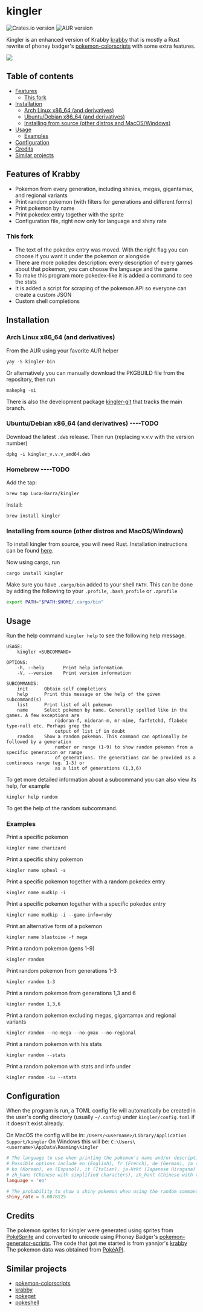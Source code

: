 # kingler

![Crates.io version](https://img.shields.io/crates/v/kingler)
![AUR version](https://img.shields.io/aur/version/kingler-bin?v=1)

Kingler is an enhanced version of Krabby [krabby](https://github.com/yannjor/krabby) that is mostly a Rust rewrite of phoney badger's [pokemon-colorscripts](https://gitlab.com/phoneybadger/pokemon-colorscripts)
with some extra features.

![](https://art.pixilart.com/4cd54b1841a761c.png)

## Table of contents
* [Features](#features)
  * [This fork](#this-fork)
* [Installation](#installation)
  * [Arch Linux x86_64 (and derivatives)](#arch-linux-x86_64-and-derivatives)
  * [Ubuntu/Debian x86_64 (and derivatives)](#ubuntudebian-x86_64-and-derivatives)
  * [Installing from source (other distros and MacOS/Windows)](#installing-from-source-other-distros-and-macoswindows)
* [Usage](#usage)
  * [Examples](#examples)
* [Configuration](#configuration)
* [Credits](#credits)
* [Similar projects](#similar-projects)


## Features of Krabby
- Pokemon from every generation, including shinies, megas, gigantamax, and regional variants
- Print random pokemon (with filters for generations and different forms)
- Print pokemon by name
- Print pokedex entry together with the sprite
- Configuration file, right now only for language and shiny rate

### This fork
- The text of the pokedex entry was moved. With the right flag you can choose if you want it under the pokemon or alongside
- There are more pokedex description: every description of every games about that pokemon, you can choose the language and
  the game
- To make this program more pokedex-like it is added a command to see the stats
- It is added a script for scraping of the pokemon API so everyone can create a custom JSON
- Custom shell completions


## Installation

### Arch Linux x86_64 (and derivatives)

From the AUR using your favorite AUR helper

```
yay -S kingler-bin
```

Or alternatively you can manually download the PKGBUILD file from the repository, then run
```
makepkg -si
```

There is also the development package [kingler-git](https://aur.archlinux.org/packages/kingler-git) that tracks the main branch.

### Ubuntu/Debian x86_64 (and derivatives) ----TODO

Download the latest `.deb` release. Then run (replacing v.v.v with the version number)
```
dpkg -i kingler_v.v.v_amd64.deb
```

### Homebrew ----TODO

Add the tap:
```
brew tap Luca-Barra/kingler
```

Install:
```
brew install kingler
```

### Installing from source (other distros and MacOS/Windows)

To install kingler from source, you will need Rust. Installation instructions can be found [here](https://www.rust-lang.org/learn/get-started).

Now using cargo, run
```
cargo install kingler
```
Make sure you have `.cargo/bin` added to your shell `PATH`. This can be done by adding the following to your `.profile`, `.bash_profile` or `.zprofile`
```sh
export PATH="$PATH:$HOME/.cargo/bin"
```

## Usage
Run the help command `kingler help` to see the following help message.

```
USAGE:
    kingler <SUBCOMMAND>

OPTIONS:
    -h, --help       Print help information
    -V, --version    Print version information

SUBCOMMANDS:
    init      Obtain self completions
    help      Print this message or the help of the given subcommand(s)
    list      Print list of all pokemon
    name      Select pokemon by name. Generally spelled like in the games. A few exceptions are
                  nidoran-f, nidoran-m, mr-mime, farfetchd, flabebe type-null etc. Perhaps grep the
                  output of list if in doubt
    random    Show a random pokemon. This command can optionally be followed by a generation
                  number or range (1-9) to show random pokemon from a specific generation or range
                  of generations. The generations can be provided as a continuous range (eg. 1-3) or
                  as a list of generations (1,3,6)
```
To get more detailed information about a subcommand you can also view its help, for example
```
kingler help random
```
To get the help of the random subcommand.

### Examples
Print a specific pokemon
```
kingler name charizard
```
Print a specific shiny pokemon
```
kingler name spheal -s
```
Print a specific pokemon together with a random pokedex entry
```
kingler name mudkip -i
```
Print a specific pokemon together with a specific pokedex entry
```
kingler name mudkip -i --game-info=ruby
```
Print an alternative form of a pokemon
```
kingler name blastoise -f mega
```
Print a random pokemon (gens 1-9)
```
kingler random
```
Print random pokemon from generations 1-3
```
kingler random 1-3
```
Print a random pokemon from generations 1,3 and 6
```
kingler random 1,3,6
```
Print a random pokemon excluding megas, gigantamax and regional variants
```
kingler random --no-mega --no-gmax --no-regional
```
Print a random pokemon with his stats
```
kingler random --stats
```
Print a random pokemon with stats and info under
```
kingler random -iu --stats
```

## Configuration
When the program is run, a TOML config file will automatically be created in the user's config
directory (usually `~/.config`) under `kingler/config.toml` if it doesn't exist already. 

On MacOS the config will be in: `/Users/<username>/Library/Application Support/kingler`
On Windows this will be: `C:\Users\<username>\AppData\Roaming\kingler`

```toml
# The language to use when printing the pokemon's name and/or description.
# Possible options include en (English), fr (French), de (German), ja (Japanese),
# ko (Korean), es (Espanol), it (Italian), ja-Hrkt (Japanese Hiragana) 
# zh_hans (Chinese with simplified characters), zh_hant (Chinese with traditional characters)
language = 'en'

# The probability to show a shiny pokemon when using the random command
shiny_rate = 0.0078125
```

## Credits
The pokemon sprites for kingler were generated using sprites from [PokéSprite](https://msikma.github.io/pokesprite/)
and converted to unicode using Phoney Badger's [pokemon-generator-scripts](https://gitlab.com/phoneybadger/pokemon-generator-scripts).
The code that got me started is from yannjor's [krabby](https://github.com/yannjor/krabby) 
The pokemon data was obtained from [PokéAPI](https://github.com/PokeAPI/pokeapi).


## Similar projects
- [pokemon-colorscripts](https://gitlab.com/phoneybadger/pokemon-colorscripts)
- [krabby](https://github.com/yannjor/krabby)
- [pokeget](https://github.com/talwat/pokeget)
- [pokeshell](https://github.com/acxz/pokeshell)
